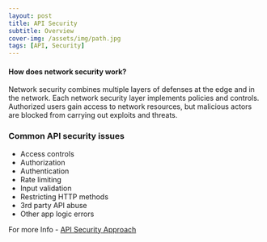 ```yaml
---
layout: post
title: API Security
subtitle: Overview
cover-img: /assets/img/path.jpg
tags: [API, Security]
---
```


#### How does network security work?
Network security combines multiple layers of defenses at the edge and in the network. Each network security layer implements policies and controls. Authorized users gain access to network resources, but malicious actors are blocked from carrying out exploits and threats.

### Common API security issues
* Access controls
* Authorization
* Authentication
* Rate limiting
* Input validation
* Restricting HTTP methods
* 3rd party API abuse
* Other app logic errors

For more Info -
[API Security Approach](https://pentester.land/conference-notes/2019/03/08/levelup-2019-api-security-101.html)
